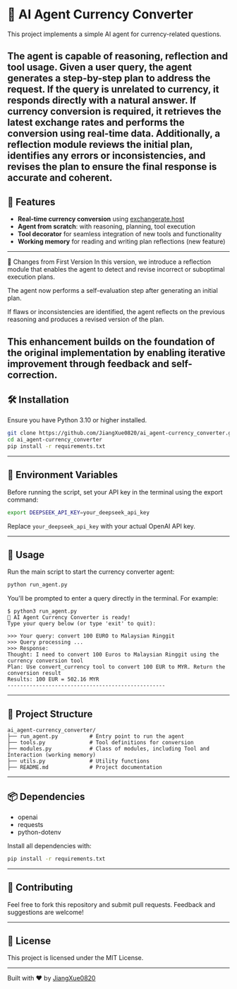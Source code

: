 # 🧠 AI Agent Currency Converter

This project implements a simple AI agent for currency-related questions. 

The agent is capable of reasoning, reflection and tool usage. 
Given a user query, the agent generates a step-by-step plan to address the request. If the query is unrelated to currency, it responds directly with a natural answer. If currency conversion is required, it retrieves the latest exchange rates and performs the conversion using real-time data. Additionally, a reflection module reviews the initial plan, identifies any errors or inconsistencies, and revises the plan to ensure the final response is accurate and coherent.
---

## 🚀 Features

- **Real-time currency conversion** using [exchangerate.host](https://exchangerate.host)
- **Agent from scratch**: with reasoning, planning, tool execution
- **Tool decorator** for seamless integration of new tools and functionality
- **Working memory** for reading and writing plan reflections (new feature)
---

🔄 Changes from First Version
In this version, we introduce a reflection module that enables the agent to detect and revise incorrect or suboptimal execution plans.

The agent now performs a self-evaluation step after generating an initial plan.

If flaws or inconsistencies are identified, the agent reflects on the previous reasoning and produces a revised version of the plan.

This enhancement builds on the foundation of the original implementation by enabling iterative improvement through feedback and self-correction.
---

## 🛠️ Installation

Ensure you have Python 3.10 or higher installed.

```bash
git clone https://github.com/JiangXue0820/ai_agent-currency_converter.git
cd ai_agent-currency_converter
pip install -r requirements.txt
```

---

## 🔑 Environment Variables

Before running the script, set your API key in the terminal using the export command:

```bash
export DEEPSEEK_API_KEY=your_deepseek_api_key
```

Replace `your_deepseek_api_key` with your actual OpenAI API key.

---

## 🧪 Usage

Run the main script to start the currency converter agent:

```bash
python run_agent.py
```

You'll be prompted to enter a query directly in the terminal. For example:

```
$ python3 run_agent.py
🧐 AI Agent Currency Converter is ready!
Type your query below (or type 'exit' to quit):

>>> Your query: convert 100 EURO to Malaysian Ringgit
>>> Query processing ...  
>>> Response:  
Thought: I need to convert 100 Euros to Malaysian Ringgit using the currency conversion tool  
Plan: Use convert_currency tool to convert 100 EUR to MYR. Return the conversion result  
Results: 100 EUR = 502.16 MYR  
--------------------------------------------------
```

---

## 🧩 Project Structure

```
ai_agent-currency_converter/
├── run_agent.py          # Entry point to run the agent
├── tools.py              # Tool definitions for conversion
├── modules.py            # Class of modules, including Tool and Interaction (working memory)
├── utils.py              # Utility functions
├── README.md             # Project documentation
```

---

## 📦 Dependencies

- openai  
- requests  
- python-dotenv

Install all dependencies with:

```bash
pip install -r requirements.txt
```

---

## 🤝 Contributing

Feel free to fork this repository and submit pull requests. Feedback and suggestions are welcome!

---

## 📄 License

This project is licensed under the MIT License.

---

Built with ❤️ by [JiangXue0820](https://github.com/JiangXue0820)
